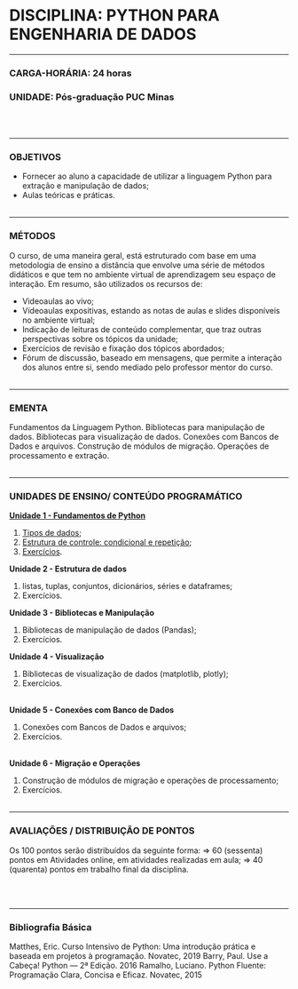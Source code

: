# DISCIPLINA: PYTHON PARA ENGENHARIA DE DADOS
____
### CARGA-HORÁRIA: 24 horas

### UNIDADE: Pós-graduação PUC Minas
<br></br>
____

### **OBJETIVOS**
- Fornecer ao aluno a capacidade de utilizar a linguagem Python para extração e manipulação de dados;
- Aulas teóricas e práticas.
<br></br>
____

### **MÉTODOS**
O curso, de uma maneira geral, está estruturado com base em uma metodologia de ensino a distância que envolve uma série de métodos didáticos e que tem no ambiente virtual de aprendizagem seu espaço de interação. Em resumo, são utilizados os recursos de:

* Videoaulas ao vivo; 
* Vídeoaulas expositivas, estando as notas de aulas e slides disponíveis no ambiente virtual;
* Indicação de leituras de conteúdo complementar, que traz outras perspectivas sobre os tópicos da unidade;
* Exercícios de revisão e fixação dos tópicos abordados;
* Fórum de discussão, baseado em mensagens, que permite a interação dos alunos entre si, sendo mediado pelo professor mentor do curso.
<br></br> 
____

### **EMENTA**
Fundamentos da Linguagem Python. Bibliotecas para manipulação de dados. Bibliotecas para visualização de dados. Conexões com Bancos de Dados e arquivos. Construção de módulos de migração. Operações de processamento e extração.
<br></br>
____

### **UNIDADES DE ENSINO/ CONTEÚDO PROGRAMÁTICO**
**[Unidade 1 - Fundamentos de Python](https://github.com/Adrianogvs/014-Pos-Graduacao-Engenharia-de-Dados/tree/main/repos/Module%2001%20%20Database%20fundamentals%20and%20technologies/001-Python%20para%20Engenharia%20de%20Dados/Unidade-1)**
1. [Tipos de dados](https://github.com/Adrianogvs/014-Pos-Graduacao-Engenharia-de-Dados/blob/main/repos/Module%2001%20%20Database%20fundamentals%20and%20technologies/001-Python%20para%20Engenharia%20de%20Dados/Unidade-1/001%20-%20Tipos%20de%20dados.ipynb);
1. [Estrutura de controle: condicional e repetição](https://github.com/Adrianogvs/014-Pos-Graduacao-Engenharia-de-Dados/blob/main/repos/Module%2001%20%20Database%20fundamentals%20and%20technologies/001-Python%20para%20Engenharia%20de%20Dados/Unidade-1/002%20-%20Estruturas%20de%20controle%20condicional%20e%20repeti%C3%A7%C3%A3o.ipynb);
1. [Exercícios](https://github.com/Adrianogvs/014-Pos-Graduacao-Engenharia-de-Dados/blob/main/repos/Module%2001%20%20Database%20fundamentals%20and%20technologies/001-Python%20para%20Engenharia%20de%20Dados/Unidade-1/003%20-%20Exercicios.ipynb).

**Unidade 2 - Estrutura de dados**
1. listas, tuplas, conjuntos, dicionários, séries e dataframes;
1. Exercícios.

**Unidade 3 - Bibliotecas e Manipulação**
1. Bibliotecas de manipulação de dados (Pandas);
1. Exercícios.

**Unidade 4 - Visualização**
1. Bibliotecas de visualização de dados (matplotlib, plotly);
1. Exercícios.
<br></br>

**Unidade 5 - Conexões com Banco de Dados**
1. Conexões com Bancos de Dados e arquivos;
1. Exercícios.
<br></br>

**Unidade 6 - Migração e Operações**
1. Construção de módulos de migração e  operações de processamento;
1. Exercícios.
<br></br>
____

### **AVALIAÇÕES / DISTRIBUIÇÃO DE PONTOS**

Os 100 pontos serão distribuídos da seguinte forma:
=> 60 (sessenta) pontos em Atividades online, em atividades realizadas em aula; 
=> 40 (quarenta) pontos em trabalho final da disciplina.

<br></br>
____

### **Bibliografia Básica**
Matthes, Eric. Curso Intensivo de Python: Uma introdução prática e baseada em projetos à programação. Novatec, 2019
Barry, Paul. Use a Cabeça! Python ― 2ª Edição. 2016 
Ramalho, Luciano. Python Fluente: Programação Clara, Concisa e Eficaz. Novatec, 2015

